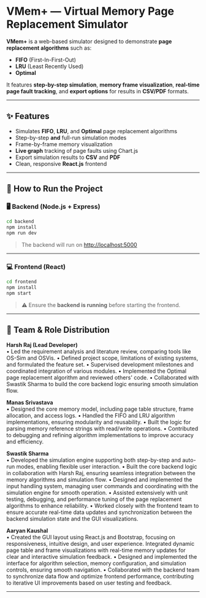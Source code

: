 # VMem+ — Virtual Memory Page Replacement Simulator

**VMem+** is a web-based simulator designed to demonstrate **page replacement algorithms** such as:

- **FIFO** (First-In-First-Out)  
- **LRU** (Least Recently Used)  
- **Optimal**

It features **step-by-step simulation**, **memory frame visualization**, **real-time page fault tracking**, and **export options** for results in **CSV/PDF** formats.

---

## ✨ Features

- Simulates **FIFO**, **LRU**, and **Optimal** page replacement algorithms  
- Step-by-step **and** full-run simulation modes  
- Frame-by-frame memory visualization  
- **Live graph** tracking of page faults using Chart.js  
- Export simulation results to **CSV** and **PDF**  
- Clean, responsive **React.js** frontend  

---

## 🚀 How to Run the Project

### 🖥️ Backend (Node.js + Express)

```bash
cd backend  
npm install  
npm run dev  
```

> The backend will run on [http://localhost:5000](http://localhost:5000)

---

### 💻 Frontend (React)

```bash
cd frontend  
npm install  
npm start  
```

> ⚠️ Ensure the **backend is running** before starting the frontend.

---

## 👥 Team & Role Distribution

**Harsh Raj (Lead Developer)**  
•	Led the requirement analysis and literature review, comparing tools like OS-Sim and OSVis.
•	Defined project scope, limitations of existing systems, and formulated the feature set.
•	Supervised development milestones and coordinated integration of various modules.
•	Implemented the Optimal page replacement algorithm and reviewed others' code.
•	Collaborated with Swastik Sharma to build the core backend logic ensuring smooth simulation flow.



**Manas Srivastava**  
•	  Designed the core memory model, including page table structure, frame allocation, and access logs.
•	 Handled the FIFO and LRU algorithm implementations, ensuring modularity and reusability.
•	  Built the logic for parsing memory reference strings with read/write operations.
•	  Contributed to debugging and refining algorithm implementations to improve accuracy and efficiency.


**Swastik Sharma**  
•	 Developed the simulation engine supporting both step-by-step and auto-run modes, enabling flexible user interaction.
•	 Built the core backend logic in collaboration with Harsh Raj, ensuring seamless integration between the memory algorithms and simulation flow.
•	  Designed and implemented the input handling system, managing user commands and coordinating with the simulation engine for smooth operation.
•	  Assisted extensively with unit testing, debugging, and performance tuning of the page replacement algorithms to enhance reliability.
•	 Worked closely with the frontend team to ensure accurate real-time data updates and synchronization between the backend simulation state and the GUI visualizations.


**Aaryan Kaushal**  
•	 Created the GUI layout using React.js and Bootstrap, focusing on responsiveness, intuitive design, and user experience.
  Integrated dynamic page table and frame visualizations with real-time memory updates for clear and interactive simulation feedback.
•	 Designed and implemented the interface for algorithm selection, memory configuration, and simulation controls, ensuring smooth navigation.
•	Collaborated with the backend team to synchronize data flow and optimize frontend performance, contributing to iterative UI improvements based on user testing and feedback.



---
